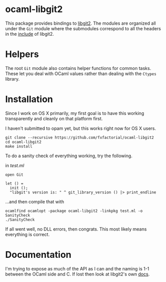 # ocaml-libgit2

This package provides bindings to [libgit2](https://libgit2.github.com). The modules are organized
all under the `Git` module where the submodules correspond to all the
headers in the [include](https://github.com/libgit2/libgit2/tree/master/include/git2) of libgit2. 

# Helpers

The root `Git` module also contains helper functions for common
tasks. These let you deal with OCaml values rather than dealing with
the `Ctypes` library.

# Installation

Since I work on OS X primarily, my first goal is to have this working
transparently and cleanly on that platform first.

I haven't submitted to opam yet, but this works right now for OS X
users.

    git clone --recursive https://github.com/fxfactorial/ocaml-libgit2
    cd ocaml-libgit2
    make install

To do a sanity check of everything working, try the following.

in *test.ml*

    open Git
    
    let () =
      init ();
      "libgit's version is: " ^ git_library_version () |> print_endline

&#x2026;and then compile that with 

    ocamlfind ocamlopt -package ocaml-libgit2 -linkpkg test.ml -o SanityCheck
    ./SanityCheck

If all went well, no DLL errors, then congrats. This most likely means
everything is correct. 

# Documentation

I'm trying to expose as much of the API as I can and the naming is 1-1
between the OCaml side and C. If lost then look at libgit2's own
[docs](https://libgit2.github.com/libgit2/#HEAD).